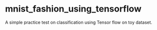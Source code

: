 # mnist_fashion_using_tensorflow

A simple practice test on classification using Tensor flow on toy dataset.
